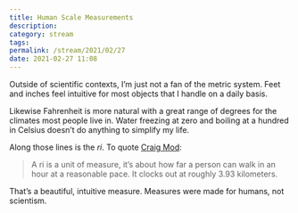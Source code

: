 ```yaml
---
title: Human Scale Measurements
description:
category: stream
tags:
permalink: /stream/2021/02/27
date: 2021-02-27 11:08
---
```


Outside of scientific contexts, I’m just not a fan of the metric system. Feet and inches feel intuitive for most objects that I handle on a daily basis. 

Likewise Fahrenheit is more natural with a great range of degrees for the climates most people live in. Water freezing at zero and boiling at a hundred in Celsius doesn’t do anything to simplify my life. 

Along those lines is the *ri*. To quote [Craig Mod](https://craigmod.com/ridgeline/109/):

> A ri is a unit of measure, it’s about how far a person can walk in an hour at a reasonable pace. It clocks out at roughly 3.93 kilometers.

That’s a beautiful, intuitive measure. Measures were made for humans, not scientism. 